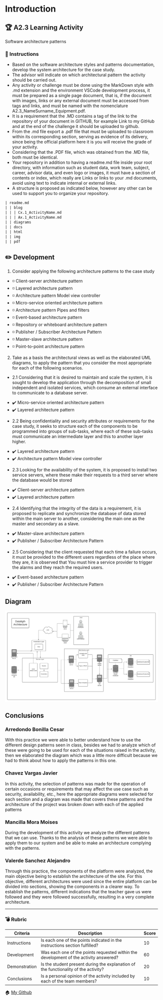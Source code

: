 # Introduction
 
## :trophy: A2.3 Learning Activity
Software architecture patterns

 
### :blue_book: Instructions
 
* Based on the software architecture styles and patterns documentation, develop the system architecture for the case study.
* The advisor will indicate on which architectural pattern the activity should be carried out.
* Any activity or challenge must be done using the MarkDown style with .md extension and the environment VSCode development process, it must be prepared as a single page document, that is, if the document with images, links or any external document must be accessed from tags and links, and must be named with the nomenclature A2.3_NameSurname_Equipment.pdf.
* It is a requirement that the .MD contains a tag of the link to the repository of your document in GITHUB, for example Link to my GitHub and at the end of the challenge it should be uploaded to github.
* From the .md file export a .pdf file that must be uploaded to classroom within its corresponding section, serving as evidence of its delivery, since being the official platform here it is you will receive the grade of your activity.
* Considering that the .PDF file, which was obtained from the .MD file, both must be identical.
* Your repository in addition to having a readme.md file inside your root directory, with information such as student data, work team, subject, career, advisor data, and even logo or images, it must have a section of contents or index, which really are Links or links to your .md documents, avoid using text to indicate internal or external links.
* A structure is proposed as indicated below, however any other can be used to support you to organize your repository. 

~~~
| readme.md
| | blog
| | | Cx.1_ActivityName.md
| | | Ax.1_ActivityName.md
| | diagrams
| | docs
| | html
| | img
| | pdf
~~~
 
## :pencil2: Development
1. Consider applying the following architecture patterns to the case study

-  :white_medium_small_square: Client-server architecture pattern
-  :white_medium_small_square: Layered architecture pattern
-  :white_medium_small_square: Architecture pattern Model view controller
-  :white_medium_small_square: Micro-service oriented architecture pattern
-  :white_medium_small_square: Architecture pattern Pipes and filters
-  :white_medium_small_square: Event-based architecture pattern
-  :white_medium_small_square: Repository or whiteboard architecture pattern
-  :white_medium_small_square: Publisher / Subscriber Architecture Pattern
-  :white_medium_small_square: Master-slave architecture pattern
-  :white_medium_small_square: Point-to-point architecture pattern

2. Take as a basis the architectural views as well as the elaborated UML diagrams, to apply the pattern that you consider the most appropriate for each of the following scenarios.

* 2.1 Considering that it is desired to maintain and scale the system, it is sought to develop the application through the decomposition of small independent and isolated services, which consume an external interface to communicate to a database server.
 
-  :heavy_check_mark: Micro-service oriented architecture pattern
-  :heavy_check_mark: Layered architecture pattern

* 2.2 Being confidentiality and security attributes or requirements for the case study, it seeks to structure each of the components to be programmed into groups of sub-tasks, where each of these sub-tasks must communicate an intermediate layer and this to another layer higher.

-  :heavy_check_mark: Layered architecture pattern
-  :heavy_check_mark: Architecture pattern Model view controller

* 2.3 Looking for the availability of the system, it is proposed to install two service servers, where these make their requests to a third server where the database would be stored

- :heavy_check_mark: Client-server architecture pattern
- :heavy_check_mark:  Layered architecture pattern


* 2.4 Identifying that the integrity of the data is a requirement, it is proposed to replicate and synchronize the database of data stored within the main server to another, considering the main one as the master and secondary as a slave.



- :heavy_check_mark: Master-slave architecture pattern
- :heavy_check_mark: Publisher / Subscriber Architecture Pattern

* 2.5 Considering that the client requested that each time a failure occurs, it must be provided to the different users regardless of the place where they are, it is observed that You must hire a service provider to trigger the alarms and they reach the required users.

- :heavy_check_mark: Event-based architecture pattern
- :heavy_check_mark: Publisher / Subscriber Architecture Pattern

## Diagram

![Diagram](https://github.com/JavierChavez/AnalisisSoftwareJavierCV/blob/main/Img/Dataligth%20Architecture.jpeg?raw=true)


## Conclusions
 
### Arredondo Bonilla Cesar

With this practice we were able to better understand how to use the different design patterns seen in class, besides we had to analyze which of these were going to be used for each of the situations raised in the activity, then we elaborated the diagram which was a little more difficult because we had to think about how to apply the patterns in this one.
 
### Chavez Vargas Javier
In this activity, the selection of patterns was made for the operation of certain occasions or requirements that may affect the use case such as security, availability, etc., here the appropriate diagrams were selected for each section and a diagram was made that covers these patterns and the architecture of the project was broken down with each of the applied patterns

### Mancilla Mora Moises
During the development of this activity we analyze the different patterns that we can use. Thanks to the analysis of these patterns we were able to apply them to our system and be able to make an architecture complying with the patterns. 
 
### Valerde Sanchez Alejandro
Through this practice, the components of the platform were analyzed, the main objective being to establish the architecture of the site. For this objective, different architectures were used since the entire platform can be divided into sections, showing the components in a clearer way. To establish the patterns, different indications that the teacher gave us were followed and they were followed successfully, resulting in a very complete architecture.


___

 ### :bomb: Rubric
 
| Criteria | Description | Score |
| ------------- | -------------------------------------------------------------------------------------------- | ------- |
| Instructions | Is each one of the points indicated in the instructions section fulfilled? | 10 |
| Development | Was each one of the points requested within the development of the activity answered? | 60 |
| Demonstration | Is the student present during the explanation of the functionality of the activity? | 20 |
| Conclusions | Is a personal opinion of the activity included by each of the team members? | 10 |
 
:house: [My Github](https://github.com/JavierChavez/AnalisisSoftwareJavierCV)
